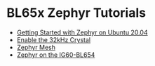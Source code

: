 # BL65x Zephyr Tutorials


- [Getting Started with Zephyr on Ubuntu 20.04](./docs/ubuntu.md)
- [Enable the 32kHz Crystal](./docs/HTSwith32kHzXtal.md)
- [Zephyr Mesh](./docs/mesh.md)
- [Zephyr on the IG60-BL654](./docs/ig60-bl654.md)

 
